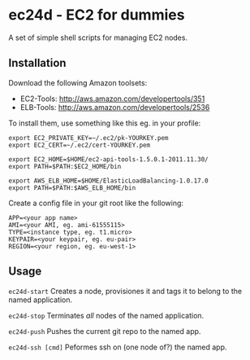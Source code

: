 ec24d - EC2 for dummies
=======================

A set of simple shell scripts for managing EC2 nodes.

Installation
------------

Download the following Amazon toolsets:

* EC2-Tools: http://aws.amazon.com/developertools/351
* ELB-Tools: http://aws.amazon.com/developertools/2536 

To install them, use something like this eg. in your profile:

```
export EC2_PRIVATE_KEY=~/.ec2/pk-YOURKEY.pem
export EC2_CERT=~/.ec2/cert-YOURKEY.pem

export EC2_HOME=$HOME/ec2-api-tools-1.5.0.1-2011.11.30/
export PATH=$PATH:$EC2_HOME/bin

export AWS_ELB_HOME=$HOME/ElasticLoadBalancing-1.0.17.0
export PATH=$PATH:$AWS_ELB_HOME/bin
```

Create a config file in your git root like the following:

```
APP=<your app name>
AMI=<your AMI, eg. ami-61555115>
TYPE=<instance type, eg. t1.micro>
KEYPAIR=<your keypair, eg. eu-pair>
REGION=<your region, eg. eu-west-1>
```

Usage
-----

`ec24d-start`
Creates a node, provisiones it and tags it to belong to the named application.

`ec24d-stop`
Terminates *all* nodes of the named application.

`ec24d-push`
Pushes the current git repo to the named app.

`ec24d-ssh [cmd]`
Peformes ssh on (one node of?) the named app. 

 